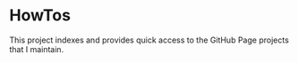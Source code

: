 # HowTos

This project indexes and provides quick access to the GitHub Page projects that I maintain.

